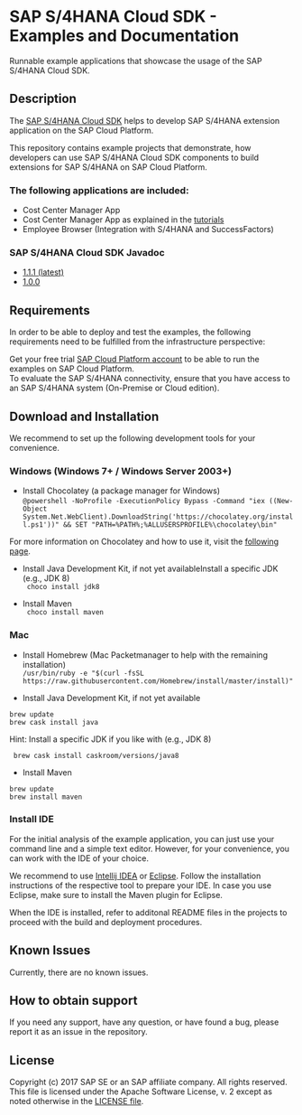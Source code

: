 # SAP S/4HANA Cloud SDK - Examples and Documentation
Runnable example applications that showcase the usage of the SAP S/4HANA Cloud SDK.

 ## Description

 The [SAP S/4HANA Cloud SDK](https://sap.com/s4sdk) helps to develop SAP S/4HANA extension application on the SAP Cloud Platform. 

 This repository contains example projects that demonstrate, how developers can use SAP S/4HANA Cloud SDK components to build extensions for SAP S/4HANA on SAP Cloud Platform.  
 ### The following applications are included:
- Cost Center Manager App
- Cost Center Manager App as explained in the [tutorials](https://blogs.sap.com/2017/05/10/first-steps-with-sap-s4hana-cloud-sdk/)
- Employee Browser (Integration with S/4HANA and SuccessFactors)

 ### SAP S/4HANA Cloud SDK Javadoc
- [1.1.1 (latest)](https://sap.github.io/cloud-s4-sdk-examples/docs/1.1.1/javadoc-api/)
- [1.0.0](https://sap.github.io/cloud-s4-sdk-examples/docs/1.0.0/javadoc-api/)

 ## Requirements
 
 In order to be able to deploy and test the examples, the following requirements need to be fulfilled from the infrastructure perspective: 
 
 Get your free trial [SAP Cloud Platform account](https://account.hanatrial.ondemand.com/register) to be able to run the examples on SAP Cloud Platform.  
 To evaluate the SAP S/4HANA connectivity, ensure that you have access to an SAP S/4HANA system (On-Premise or Cloud edition).
 
 ## Download and Installation
 
 We recommend to set up the following development tools for your convenience.
 
 ### Windows (Windows 7+ / Windows Server 2003+)
 - Install Chocolatey (a package manager for Windows)  
```@powershell -NoProfile -ExecutionPolicy Bypass -Command "iex ((New-Object System.Net.WebClient).DownloadString('https://chocolatey.org/install.ps1'))" && SET "PATH=%PATH%;%ALLUSERSPROFILE%\chocolatey\bin"```

For more information on Chocolatey and how to use it, visit the [following page](https://chocolatey.org/).

- Install Java Development Kit, if not yet availableInstall a specific JDK (e.g., JDK 8)  
``` choco install jdk8```

- Install Maven  
``` choco install maven```

 ### Mac
- Install Homebrew (Mac Packetmanager to help with the remaining installation)  
```/usr/bin/ruby -e "$(curl -fsSL https://raw.githubusercontent.com/Homebrew/install/master/install)"```

- Install Java Development Kit, if not yet available  
``` 
brew update
brew cask install java
```

Hint: Install a specific JDK if you like with (e.g., JDK 8)  

``` brew cask install caskroom/versions/java8```
- Install Maven  
```
brew update
brew install maven
```

### Install IDE
For the initial analysis of the example application, you can just use your command line and a simple text editor. However, for your convenience, you can work with the IDE of your choice.

We recommend to use [Intellij IDEA](https://www.jetbrains.com/idea/#chooseYourEdition) or [Eclipse](https://www.eclipse.org/users/). Follow the installation instructions of the respective tool to prepare your IDE. In case you use Eclipse, make sure to install the Maven plugin for Eclipse.

When the IDE is installed, refer to additonal README files in the projects to proceed with the build and deployment procedures.

## Known Issues
 Currently, there are no known issues.

## How to obtain support
 If you need any support, have any question, or have found a bug, please report it as an issue in the repository.

## License
 Copyright (c) 2017 SAP SE or an SAP affiliate company. All rights reserved.
 This file is licensed under the Apache Software License, v. 2 except as noted otherwise in the [LICENSE file](LICENSE).
